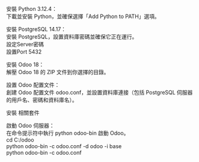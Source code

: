 安裝 Python 3.12.4：  
下載並安裝 Python，並確保選擇「Add Python to PATH」選項。  

安裝 PostgreSQL 14.17：  
安裝 PostgreSQL，設置資料庫密碼並確保它正在運行。  
設定Server密碼  
設置Port 5432  

安裝 Odoo 18：  
解壓 Odoo 18 的 ZIP 文件到你選擇的目錄。  

設置 Odoo 配置文件：  
創建 Odoo 配置文件 odoo.conf，並設置資料庫連接（包括 PostgreSQL 伺服器的用戶名、密碼和資料庫名）。  

安裝 相關套件  

啟動 Odoo 伺服器：  
在命令提示符中執行 python odoo-bin 啟動 Odoo。  
cd C:/odoo  
python odoo-bin -c odoo.conf -d odoo -i base  
python odoo-bin -c odoo.conf  
